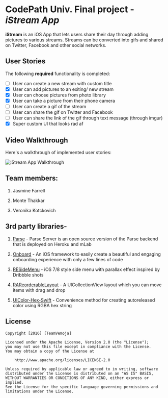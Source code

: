
# CodePath Univ. Final project - *iStream App*

**iStream** is an iOS App that lets users share their day through adding pictures to various streams. Streams can be converted into gifs and shared on Twitter, Facebook and other social networks. 

## User Stories

The following **required** functionality is completed:

- [ ] User can create a new stream with custom title
- [x] User can add pictures to an exiting/ new stream
- [x] User can choose pictures from photo library
- [x] User can take a picture from their phone camera
- [ ] User can create a gif of the stream
- [ ] User can share the gif on Twitter and Facebook
- [ ] User can share the link of the gif through text message (through imgur)
- [x] Super custom UI that looks rad af

## Video Walkthrough 

Here's a walkthrough of implemented user stories:

![iStream App Walkthrough](demo.gif)

## Team members:

1. Jasmine Farrell

2. Monte Thakkar

3. Veronika Kotckovich

## 3rd party libraries-

1. [Parse](https://github.com/ParsePlatform/parse-server) - Parse Server is an open source version of the Parse backend that is deployed on Heroku and mLab

2. [Onboard](https://github.com/mamaral/Onboard) - An iOS framework to easily create a beautiful and engaging onboarding experience with only a few lines of code

3. [RESideMenu](https://github.com/romaonthego/RESideMenu) - iOS 7/8 style side menu with parallax effect inspired by Dribbble shots

4. [RAReorderableLayout](https://github.com/ra1028/RAReorderableLayout) - A UICollectionView layout which you can move items with drag and drop

5. [UIColor-Hex-Swift](https://github.com/yeahdongcn/UIColor-Hex-Swift) - Convenience method for creating autoreleased color using RGBA hex string

## License

    Copyright [2016] [TeamVemoja]

    Licensed under the Apache License, Version 2.0 (the "License");
    you may not use this file except in compliance with the License.
    You may obtain a copy of the License at

        http://www.apache.org/licenses/LICENSE-2.0

    Unless required by applicable law or agreed to in writing, software
    distributed under the License is distributed on an "AS IS" BASIS,
    WITHOUT WARRANTIES OR CONDITIONS OF ANY KIND, either express or implied.
    See the License for the specific language governing permissions and
    limitations under the License.


